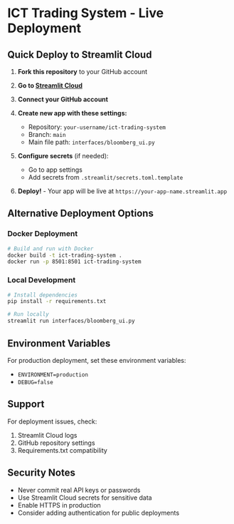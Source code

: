 # ICT Trading System - Live Deployment

## Quick Deploy to Streamlit Cloud

1. **Fork this repository** to your GitHub account

2. **Go to [Streamlit Cloud](https://share.streamlit.io)**

3. **Connect your GitHub account**

4. **Create new app with these settings:**
   - Repository: `your-username/ict-trading-system`
   - Branch: `main`
   - Main file path: `interfaces/bloomberg_ui.py`

5. **Configure secrets** (if needed):
   - Go to app settings
   - Add secrets from `.streamlit/secrets.toml.template`

6. **Deploy!** - Your app will be live at `https://your-app-name.streamlit.app`

## Alternative Deployment Options

### Docker Deployment
```bash
# Build and run with Docker
docker build -t ict-trading-system .
docker run -p 8501:8501 ict-trading-system
```

### Local Development
```bash
# Install dependencies
pip install -r requirements.txt

# Run locally
streamlit run interfaces/bloomberg_ui.py
```

## Environment Variables

For production deployment, set these environment variables:

- `ENVIRONMENT=production`
- `DEBUG=false`

## Support

For deployment issues, check:
1. Streamlit Cloud logs
2. GitHub repository settings
3. Requirements.txt compatibility

## Security Notes

- Never commit real API keys or passwords
- Use Streamlit Cloud secrets for sensitive data
- Enable HTTPS in production
- Consider adding authentication for public deployments
